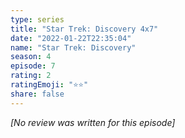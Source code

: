 ```yaml
---
type: series
title: "Star Trek: Discovery 4x7"
date: "2022-01-22T22:35:04"
name: "Star Trek: Discovery"
season: 4
episode: 7
rating: 2
ratingEmoji: "⭐️⭐️"
share: false
---
```


*[No review was written for this episode]*
